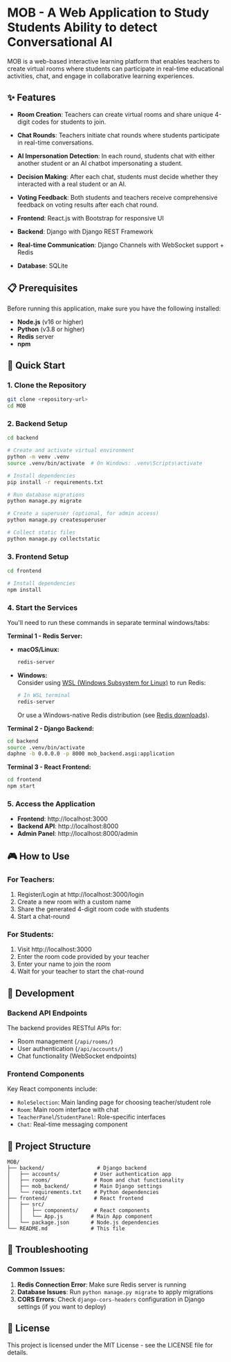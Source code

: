# MOB - A Web Application to Study Students Ability to detect Conversational AI

MOB is a web-based interactive learning platform that enables teachers to create virtual rooms where students can participate in real-time educational activities, chat, and engage in collaborative learning experiences.

## ✨ Features

- **Room Creation**: Teachers can create virtual rooms and share unique 4-digit codes for students to join.
- **Chat Rounds**: Teachers initiate chat rounds where students participate in real-time conversations.
- **AI Impersonation Detection**: In each round, students chat with either another student or an AI chatbot impersonating a student.
- **Decision Making**: After each chat, students must decide whether they interacted with a real student or an AI.
- **Voting Feedback**: Both students and teachers receive comprehensive feedback on voting results after each chat round.

- **Frontend**: React.js with Bootstrap for responsive UI
- **Backend**: Django with Django REST Framework
- **Real-time Communication**: Django Channels with WebSocket support + Redis
- **Database**: SQLite

## 📋 Prerequisites

Before running this application, make sure you have the following installed:

- **Node.js** (v16 or higher)
- **Python** (v3.8 or higher)
- **Redis** server
- **npm**

## 🚀 Quick Start

### 1. Clone the Repository

```bash
git clone <repository-url>
cd MOB
```

### 2. Backend Setup

```bash
cd backend

# Create and activate virtual environment
python -m venv .venv
source .venv/bin/activate  # On Windows: .venv\Scripts\activate

# Install dependencies
pip install -r requirements.txt

# Run database migrations
python manage.py migrate

# Create a superuser (optional, for admin access)
python manage.py createsuperuser

# Collect static files
python manage.py collectstatic
```

### 3. Frontend Setup

```bash
cd frontend

# Install dependencies
npm install
```

### 4. Start the Services

You'll need to run these commands in separate terminal windows/tabs:

**Terminal 1 - Redis Server:**

- **macOS/Linux:**
    ```bash
    redis-server
    ```
- **Windows:**  
    Consider using [WSL (Windows Subsystem for Linux)](https://learn.microsoft.com/windows/wsl/) to run Redis:
    ```bash
    # In WSL terminal
    redis-server
    ```
    Or use a Windows-native Redis distribution (see [Redis downloads](https://redis.io/download/)).

**Terminal 2 - Django Backend:**
```bash
cd backend
source .venv/bin/activate
daphne -b 0.0.0.0 -p 8000 mob_backend.asgi:application
```

**Terminal 3 - React Frontend:**
```bash
cd frontend
npm start
```

### 5. Access the Application

- **Frontend**: http://localhost:3000
- **Backend API**: http://localhost:8000
- **Admin Panel**: http://localhost:8000/admin

## 🎮 How to Use

### For Teachers:
1. Register/Login at http://localhost:3000/login
2. Create a new room with a custom name
3. Share the generated 4-digit room code with students
4. Start a chat-round

### For Students:
1. Visit http://localhost:3000
2. Enter the room code provided by your teacher
3. Enter your name to join the room
4. Wait for your teacher to start the chat-round

## 🔧 Development

### Backend API Endpoints

The backend provides RESTful APIs for:
- Room management (`/api/rooms/`)
- User authentication (`/api/accounts/`)
- Chat functionality (WebSocket endpoints)

### Frontend Components

Key React components include:
- `RoleSelection`: Main landing page for choosing teacher/student role
- `Room`: Main room interface with chat
- `TeacherPanel`/`StudentPanel`: Role-specific interfaces
- `Chat`: Real-time messaging component

## 📁 Project Structure

```
MOB/
├── backend/                 # Django backend
│   ├── accounts/           # User authentication app
│   ├── rooms/              # Room and chat functionality
│   ├── mob_backend/        # Main Django settings
│   └── requirements.txt    # Python dependencies
├── frontend/               # React frontend
│   ├── src/
│   │   ├── components/     # React components
│   │   └── App.js         # Main App component
│   └── package.json       # Node.js dependencies
└── README.md              # This file
```

## 🐛 Troubleshooting

### Common Issues:

1. **Redis Connection Error**: Make sure Redis server is running
2. **Database Issues**: Run `python manage.py migrate` to apply migrations
3. **CORS Errors**: Check `django-cors-headers` configuration in Django settings (if you want to deploy)

## 📄 License

This project is licensed under the MIT License - see the LICENSE file for details.
